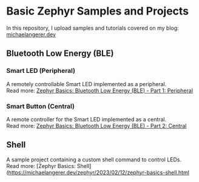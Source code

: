 # Basic Zephyr Samples and Projects

In this repository, I upload samples and tutorials covered on my blog: [michaelangerer.dev](http://michaelangerer.dev/)

## Bluetooth Low Energy (BLE)

### Smart LED (Peripheral)

A remotely controllable Smart LED implemented as a peripheral. <br>
Read more: [Zephyr Basics: Bluetooth Low Energy (BLE) - Part 1: Peripheral](http://michaelangerer.dev/zephyr/2022/04/07/zephyr-basics-ble-1.html)

### Smart Button (Central)

A remote controller for the Smart LED implemented as a central. <br>
Read more: [Zephyr Basics: Bluetooth Low Energy (BLE) - Part 2: Central](http://michaelangerer.dev/zephyr/2022/05/31/zephyr-basics-ble-2.html)

## Shell

A sample project containing a custom shell command to control LEDs. <br>
Read more: [Zephyr Basics: Shell](https://michaelangerer.dev/zephyr/2023/02/12/zephyr-basics-shell.html
